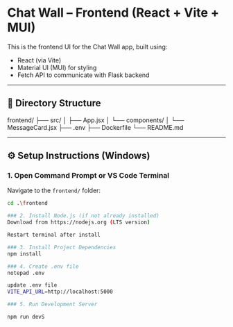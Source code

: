 # Chat Wall – Frontend (React + Vite + MUI)

This is the frontend UI for the Chat Wall app, built using:
- React (via Vite)
- Material UI (MUI) for styling
- Fetch API to communicate with Flask backend

---

## 📁 Directory Structure

frontend/ 
├── src/ 
│ ├── App.jsx 
│ └── components/ 
│ └── MessageCard.jsx 
├── .env 
├── Dockerfile 
└── README.md


---

## ⚙️ Setup Instructions (Windows)

### 1. Open Command Prompt or VS Code Terminal

Navigate to the `frontend/` folder:

```bash
cd .\frontend

### 2. Install Node.js (if not already installed)
Download from https://nodejs.org (LTS version)

Restart terminal after install

### 3. Install Project Dependencies
npm install

### 4. Create .env file
notepad .env

update .env file
VITE_API_URL=http://localhost:5000

### 5. Run Development Server

npm run devS